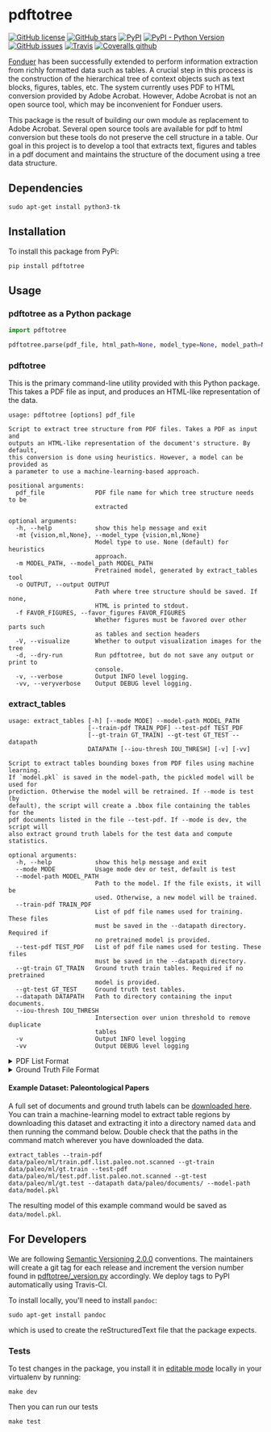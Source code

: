 # pdftotree

[![GitHub license](https://img.shields.io/github/license/HazyResearch/pdftotree.svg)](https://github.com/HazyResearch/pdftotree/blob/master/LICENSE)
[![GitHub stars](https://img.shields.io/github/stars/HazyResearch/pdftotree.svg)](https://github.com/HazyResearch/pdftotree/stargazers)
[![PyPI](https://img.shields.io/pypi/v/pdftotree.svg)](https://pypi.python.org/pypi/pdftotree)
[![PyPI - Python Version](https://img.shields.io/pypi/pyversions/pdftotree.svg)](https://pypi.python.org/pypi/pdftotree)
[![GitHub issues](https://img.shields.io/github/issues/HazyResearch/pdftotree.svg)](https://github.com/HazyResearch/pdftotree/projects/2)
[![Travis](https://img.shields.io/travis/HazyResearch/pdftotree.svg)](https://travis-ci.org/HazyResearch/pdftotree)
[![Coveralls github](https://img.shields.io/coveralls/github/HazyResearch/pdftotree.svg)](https://coveralls.io/github/HazyResearch/pdftotree)

[Fonduer](https://hazyresearch.github.io/snorkel/blog/fonduer.html) has been
successfully extended to perform information extraction from richly formatted
data such as tables. A crucial step in this process is the construction of the
hierarchical tree of context objects such as text blocks, figures, tables, etc.
The system currently uses PDF to HTML conversion provided by Adobe Acrobat.
However, Adobe Acrobat is not an open source tool, which may be inconvenient
for Fonduer users.

This package is the result of building our own module as replacement to Adobe
Acrobat. Several open source tools are available for pdf to html conversion but
these tools do not preserve the cell structure in a table. Our goal in this
project is to develop a tool that extracts text, figures and tables in a pdf
document and maintains the structure of the document using a tree data
structure.

## Dependencies

```
sudo apt-get install python3-tk
```

## Installation

To install this package from PyPi:

```
pip install pdftotree
```

## Usage

### pdftotree as a Python package

```py
import pdftotree

pdftotree.parse(pdf_file, html_path=None, model_type=None, model_path=None, favor_figures=True, visualize=False):
```

### pdftotree

This is the primary command-line utility provided with this Python package.
This takes a PDF file as input, and produces an HTML-like representation of the
data.

```
usage: pdftotree [options] pdf_file

Script to extract tree structure from PDF files. Takes a PDF as input and
outputs an HTML-like representation of the document's structure. By default,
this conversion is done using heuristics. However, a model can be provided as
a parameter to use a machine-learning-based approach.

positional arguments:
  pdf_file              PDF file name for which tree structure needs to be
                        extracted

optional arguments:
  -h, --help            show this help message and exit
  -mt {vision,ml,None}, --model_type {vision,ml,None}
                        Model type to use. None (default) for heuristics
                        approach.
  -m MODEL_PATH, --model_path MODEL_PATH
                        Pretrained model, generated by extract_tables tool
  -o OUTPUT, --output OUTPUT
                        Path where tree structure should be saved. If none,
                        HTML is printed to stdout.
  -f FAVOR_FIGURES, --favor_figures FAVOR_FIGURES
                        Whether figures must be favored over other parts such
                        as tables and section headers
  -V, --visualize       Whether to output visualization images for the tree
  -d, --dry-run         Run pdftotree, but do not save any output or print to
                        console.
  -v, --verbose         Output INFO level logging.
  -vv, --veryverbose    Output DEBUG level logging.
```

### extract_tables

```
usage: extract_tables [-h] [--mode MODE] --model-path MODEL_PATH
                      [--train-pdf TRAIN_PDF] --test-pdf TEST_PDF
                      [--gt-train GT_TRAIN] --gt-test GT_TEST --datapath
                      DATAPATH [--iou-thresh IOU_THRESH] [-v] [-vv]

Script to extract tables bounding boxes from PDF files using machine learning.
If `model.pkl` is saved in the model-path, the pickled model will be used for
prediction. Otherwise the model will be retrained. If --mode is test (by
default), the script will create a .bbox file containing the tables for the
pdf documents listed in the file --test-pdf. If --mode is dev, the script will
also extract ground truth labels for the test data and compute statistics.

optional arguments:
  -h, --help            show this help message and exit
  --mode MODE           Usage mode dev or test, default is test
  --model-path MODEL_PATH
                        Path to the model. If the file exists, it will be
                        used. Otherwise, a new model will be trained.
  --train-pdf TRAIN_PDF
                        List of pdf file names used for training. These files
                        must be saved in the --datapath directory. Required if
                        no pretrained model is provided.
  --test-pdf TEST_PDF   List of pdf file names used for testing. These files
                        must be saved in the --datapath directory.
  --gt-train GT_TRAIN   Ground truth train tables. Required if no pretrained
                        model is provided.
  --gt-test GT_TEST     Ground truth test tables.
  --datapath DATAPATH   Path to directory containing the input documents.
  --iou-thresh IOU_THRESH
                        Intersection over union threshold to remove duplicate
                        tables
  -v                    Output INFO level logging
  -vv                   Output DEBUG level logging
```

<details><summary>PDF List Format</summary><br>

The list of PDFs are simply a single filename on each line. For example:

```
1-s2.0-S000925411100369X-main.pdf
1-s2.0-S0009254115301030-main.pdf
1-s2.0-S0012821X12005717-main.pdf
1-s2.0-S0012821X15007487-main.pdf
1-s2.0-S0016699515000601-main.pdf
```

</details>

<details><summary>Ground Truth File Format</summary><br>

The ground truth is formatted to mirror the PDF List. That is, the first line
of the ground truth file provides the labels for the first document in
corresponding PDF list. Labels take the form of semicolon-separated tuples
containing the values `(page_num, page_width, page_height, top, left, bottom, right)`. For example:

```
(10, 696, 951, 634, 366, 832, 653);(14, 696, 951, 720, 62, 819, 654);(4, 696, 951, 152, 66, 813, 654);(7, 696, 951, 415, 57, 833, 647);(8, 696, 951, 163, 370, 563, 652)
(11, 713, 951, 97, 47, 204, 676);(11, 713, 951, 261, 45, 357, 673);(3, 713, 951, 110, 44, 355, 676);(8, 713, 951, 763, 55, 903, 687)
(5, 672, 951, 88, 57, 203, 578);(5, 672, 951, 593, 60, 696, 579)
(5, 718, 951, 131, 382, 403, 677)
(13, 713, 951, 119, 56, 175, 364);(13, 713, 951, 844, 57, 902, 363);(14, 713, 951, 109, 365, 164, 671);(8, 713, 951, 663, 46, 890, 672)
```

One method to label these tables is to use
[DocumentAnnotation](https://github.com/payalbajaj/DocumentAnnotation), which
allows you to select table regions in your web browser and produces the
bounding box file.

</details>

#### Example Dataset: Paleontological Papers

A full set of documents and ground truth labels can be
[downloaded here](http://i.stanford.edu/hazy/share/fonduer/pdftotree_paleo.tar.gz).
You can train a machine-learning model to extract table regions by downloading
this dataset and extracting it into a directory named `data` and then running the
command below. Double check that the paths in the command match wherever you
have downloaded the data.

```
extract_tables --train-pdf data/paleo/ml/train.pdf.list.paleo.not.scanned --gt-train data/paleo/ml/gt.train --test-pdf data/paleo/ml/test.pdf.list.paleo.not.scanned --gt-test data/paleo/ml/gt.test --datapath data/paleo/documents/ --model-path data/model.pkl
```

The resulting model of this example command would be saved as `data/model.pkl`.

## For Developers

We are following [Semantic Versioning 2.0.0](https://semver.org/) conventions.
The maintainers will create a git tag for each release and increment the
version number found in
[pdftotree/\_version.py](https://github.com/HazyResearch/pdftotree/blob/master/pdftotree/_version.py)
accordingly. We deploy tags to PyPI automatically using Travis-CI.

To install locally, you'll need to install `pandoc`:

```
sudo apt-get install pandoc
```
which is used to create the reStructuredText file that the package expects.

### Tests

To test changes in the package, you install it in [editable
mode](https://packaging.python.org/tutorials/distributing-packages/#working-in-development-mode)
locally in your virtualenv by running:

```
make dev
```

Then you can run our tests

```
make test
```
